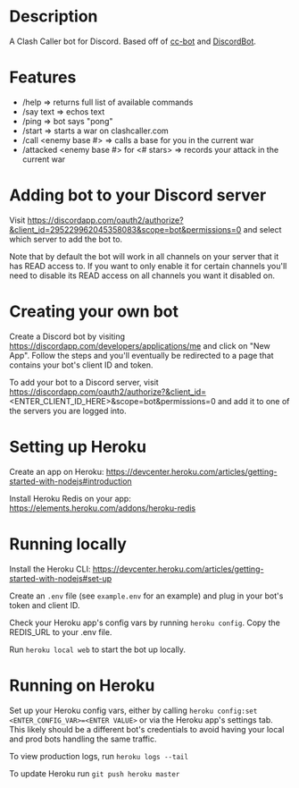 # Description
A Clash Caller bot for Discord. Based off of <a href="https://github.com/butttons/cc-bot">cc-bot</a>
and <a href="https://github.com/chalda/DiscordBot">DiscordBot</a>.

# Features
- /help => returns full list of available commands
- /say text => echos text
- /ping => bot says "pong"
- /start <war size> <Enemy Clan Name> => starts a war on clashcaller.com
- /call <enemy base #> => calls a base for you in the current war
- /attacked <enemy base #> for <# stars> => records your attack in the current war

# Adding bot to your Discord server
Visit https://discordapp.com/oauth2/authorize?&client_id=295229962045358083&scope=bot&permissions=0 and select which
server to add the bot to.

Note that by default the bot will work in all channels on your server that it has READ access to. If you want to only
enable it for certain channels you'll need to disable its READ access on all channels you want it disabled on.

# Creating your own bot
Create a Discord bot by visiting https://discordapp.com/developers/applications/me and click on "New App". Follow the
steps and you'll eventually be redirected to a page that contains your bot's client ID and token.

To add your bot to a Discord server, visit https://discordapp.com/oauth2/authorize?&client_id=<ENTER_CLIENT_ID_HERE>&scope=bot&permissions=0 and add it to one of the servers you are logged into.

# Setting up Heroku
Create an app on Heroku: https://devcenter.heroku.com/articles/getting-started-with-nodejs#introduction

Install Heroku Redis on your app: https://elements.heroku.com/addons/heroku-redis 

# Running locally
Install the Heroku CLI: https://devcenter.heroku.com/articles/getting-started-with-nodejs#set-up

Create an `.env` file (see `example.env` for an example) and plug in your bot's token and client ID.

Check your Heroku app's config vars by running `heroku config`. Copy the REDIS_URL to your .env file.

Run `heroku local web` to start the bot up locally.

# Running on Heroku
Set up your Heroku config vars, either by calling `heroku config:set <ENTER_CONFIG_VAR>=<ENTER VALUE>` or via the Heroku app's settings tab. This likely should be a different bot's credentials to avoid having your local and prod
bots handling the same traffic.

To view production logs, run `heroku logs --tail`

To update Heroku run `git push heroku master`